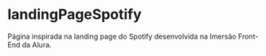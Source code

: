 # landingPageSpotify
Página inspirada na landing page do Spotify desenvolvida na Imersão Front-End da Alura.
